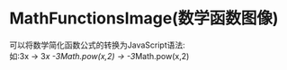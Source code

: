 # MathFunctionsImage(数学函数图像)
可以将数学简化函数公式的转换为JavaScript语法:<br>
如:3x  ->  3*x
-3Math.pow(x,2)  ->  -3*Math.pow(x,2)
